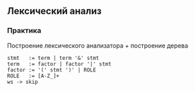 ## Лексический анализ
### Практика

Построение лексического анализатора + построение дерева

```BNF
stmt   := term | term '&' stmt
term   := factor | factor '|' stmt
factor := '(' stmt ')' | ROLE
ROLE   := [A-Z_]+
ws -> skip
   
```